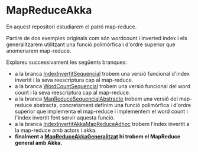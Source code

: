 # MapReduceAkka

En aquest repositori estudiarem el patró map-reduce.

Partiré de dos exemples originals com són wordcount i inverted index i els generalitzarem utilitzant una funció polimórfica i d'ordre superior que anomenarem map-reduce.

Exploreu successivament les següents branques:

* a la branca [IndexInvertitSequencial](https://github.com/mateuvillaret/MapReduceAkka/tree/IndexinvertitSequencial) trobem una versió funcional d'index invertit i la seva reescriptura cap al map-reduce.
* a la branca [WordCountSequencial](https://github.com/mateuvillaret/MapReduceAkka/tree/WordCountSequencial) trobem una versió funcional del word count i la seva reescriptura cap al map-reduce. 
* a la branca [MapReduceSequencialAbstracte](https://github.com/mateuvillaret/MapReduceAkka/tree/MapReduceSequencialAbstracte)  trobem una versió del map-reduce abstracta, concretament definim una funció polimórfica i d'ordre superior que implementa el map-reduce i implementem el word count i l'index invertit fent servir aquesta funció.
* a la branca [IndexInvertitAkkaMapReduceAdhoc](https://github.com/mateuvillaret/MapReduceAkka/tree/IndexInvertitAkkaMapReduceAdhoc) trobem l'index invertit a la map-reduce amb actors i akka.
* **finalment a [MapReduceAkkaGeneralitzat](https://github.com/mateuvillaret/MapReduceAkka/tree/MapReduceAkkaGeneralitzat) hi trobem el MapReduce general amb Akka.**



